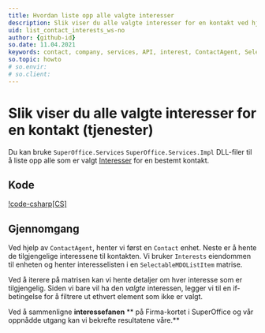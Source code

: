 ```yaml
---
title: Hvordan liste opp alle valgte interesser
description: Slik viser du alle valgte interesser for en kontakt ved hjelp av tjenester
uid: list_contact_interests_ws-no
author: {github-id}
so.date: 11.04.2021
keywords: contact, company, services, API, interest, ContactAgent, SelectableMDOListItem
so.topic: howto
# so.envir:
# so.client:
---
```


# Slik viser du alle valgte interesser for en kontakt (tjenester)

Du kan bruke  `SuperOffice.Services` `SuperOffice.Services.Impl` DLL-filer til å liste opp alle som er valgt [Interesser][1] for en bestemt kontakt.

## Kode

[!code-csharp[CS]](includes/list-interests-services.cs)

## Gjennomgang

Ved hjelp av `ContactAgent`, henter vi først en `Contact` enhet. Neste er å hente de tilgjengelige interessene til kontakten. Vi bruker `Interests` eiendommen til enheten og henter interesselisten i en `SelectableMDOListItem` matrise.

Ved å iterere på matrisen kan vi hente detaljer om hver interesse som er tilgjengelig. Siden vi bare vil ha den *valgte* interessen, legger vi til en if-betingelse for å filtrere ut ethvert element som ikke er valgt.

Ved å sammenligne **interessefanen** ** på Firma-kortet i SuperOffice og vår oppnådde utgang kan vi bekrefte resultatene våre.**

<!-- Referenced links -->
[1]: ../../interests.md

<!-- Referenced images -->
